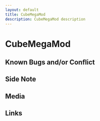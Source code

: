 ```yaml
---
layout: default
title: CubeMegaMod
description: CubeMegaMod description
---
```


# CubeMegaMod 

## Known Bugs and/or Conflict

## Side Note

## Media

## Links
